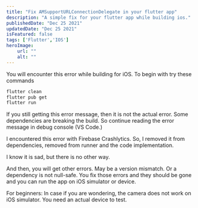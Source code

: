 ```yaml
---
title: "Fix AMSupportURLConnectionDelegate in your flutter app"
description: "A simple fix for your flutter app while building ios."
publishedDate: "Dec 25 2021"
updatedDate: "Dec 25 2021"
isFeatured: false
tags: ['Flutter','IOS']
heroImage:
    url: ""
    alt: ""
---
```


You will encounter this error while building for iOS. To begin with try these commands

```bash
flutter clean
flutter pub get
flutter run
```

If you still getting this error message, then it is not the actual error. Some dependencies are breaking the build. So continue reading the error message in debug console (VS Code.)

I encountered this error with Firebase Crashlytics. So, I removed it from dependencies, removed from runner and the code implementation.

I know it is sad, but there is no other way.

And then, you will get other errors. May be a version mismatch. Or a dependency is not null-safe. You fix those errors and they should be gone and you can run the app on iOS simulator or device.

For beginners: In case if you are wondering, the camera does not work on iOS simulator. You need an actual device to test.
